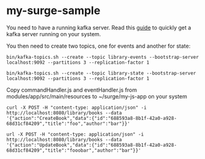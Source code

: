 # my-surge-sample

You need to have a running kafka server. Read this [guide](https://kafka.apache.org/quickstart)
to quickly get a kafka server running on your system.

You then need to create two topics, one for events and another for state:

`bin/kafka-topics.sh --create --topic library-events --bootstrap-server localhost:9092 --partitions 3 --replication-factor 1`

`bin/kafka-topics.sh --create --topic library-state --bootstrap-server localhost:9092 --partitions 3 --replication-factor 1`

Copy commandHandler.js and eventHandler.js from modules/app/src/main/resources to ~/surge/my-js-app on your system

```
curl -X POST -H "content-type: application/json" -i http://localhost:8080/library/books --data '{"action":"CreateBook","data":{"id":"688593a8-8b1f-42a0-a928-68d31cf84209","title":"foo","author":"bar"}}'
```

```
url -X POST -H "content-type: application/json" -i http://localhost:8080/library/books --data '{"action":"UpdateBook","data":{"id":"688593a8-8b1f-42a0-a928-68d31cf84209","title":"fooobar","author":"bar"}}'
```
